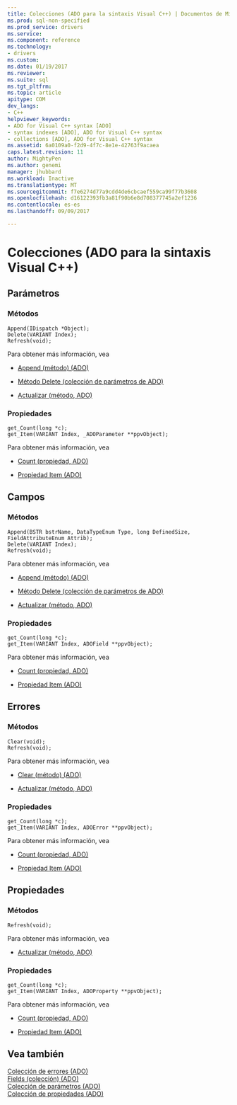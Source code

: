 ```yaml
---
title: Colecciones (ADO para la sintaxis Visual C++) | Documentos de Microsoft
ms.prod: sql-non-specified
ms.prod_service: drivers
ms.service: 
ms.component: reference
ms.technology:
- drivers
ms.custom: 
ms.date: 01/19/2017
ms.reviewer: 
ms.suite: sql
ms.tgt_pltfrm: 
ms.topic: article
apitype: COM
dev_langs:
- C++
helpviewer_keywords:
- ADO for Visual C++ syntax [ADO]
- syntax indexes [ADO], ADO for Visual C++ syntax
- collections [ADO], ADO for Visual C++ syntax
ms.assetid: 6a0109a0-f2d9-4f7c-8e1e-42763f9acaea
caps.latest.revision: 11
author: MightyPen
ms.author: genemi
manager: jhubbard
ms.workload: Inactive
ms.translationtype: MT
ms.sourcegitcommit: f7e6274d77a9cdd4de6cbcaef559ca99f77b3608
ms.openlocfilehash: d16122393fb3a81f90b6e8d708377745a2ef1236
ms.contentlocale: es-es
ms.lasthandoff: 09/09/2017

---
```

# <a name="collections-ado-for-visual-c-syntax"></a>Colecciones (ADO para la sintaxis Visual C++)
## <a name="parameters"></a>Parámetros  
  
### <a name="methods"></a>Métodos  
  
```  
Append(IDispatch *Object);  
Delete(VARIANT Index);  
Refresh(void);  
```  
  
 Para obtener más información, vea  
  
-   [Append (método) (ADO)](../../../ado/reference/ado-api/append-method-ado.md)  
  
-   [Método Delete (colección de parámetros de ADO)](../../../ado/reference/ado-api/delete-method-ado-parameters-collection.md)  
  
-   [Actualizar (método, ADO)](../../../ado/reference/ado-api/refresh-method-ado.md)  
  
### <a name="properties"></a>Propiedades  
  
```  
get_Count(long *c);  
get_Item(VARIANT Index, _ADOParameter **ppvObject);  
```  
  
 Para obtener más información, vea  
  
-   [Count (propiedad, ADO)](../../../ado/reference/ado-api/count-property-ado.md)  
  
-   [Propiedad Item (ADO)](../../../ado/reference/ado-api/item-property-ado.md)  
  
## <a name="fields"></a>Campos  
  
### <a name="methods"></a>Métodos  
  
```  
Append(BSTR bstrName, DataTypeEnum Type, long DefinedSize, FieldAttributeEnum Attrib);  
Delete(VARIANT Index);  
Refresh(void);  
```  
  
 Para obtener más información, vea  
  
-   [Append (método) (ADO)](../../../ado/reference/ado-api/append-method-ado.md)  
  
-   [Método Delete (colección de parámetros de ADO)](../../../ado/reference/ado-api/delete-method-ado-parameters-collection.md)  
  
-   [Actualizar (método, ADO)](../../../ado/reference/ado-api/refresh-method-ado.md)  
  
### <a name="properties"></a>Propiedades  
  
```  
get_Count(long *c);  
get_Item(VARIANT Index, ADOField **ppvObject);  
```  
  
 Para obtener más información, vea  
  
-   [Count (propiedad, ADO)](../../../ado/reference/ado-api/count-property-ado.md)  
  
-   [Propiedad Item (ADO)](../../../ado/reference/ado-api/item-property-ado.md)  
  
## <a name="errors"></a>Errores  
  
### <a name="methods"></a>Métodos  
  
```  
Clear(void);  
Refresh(void);  
```  
  
 Para obtener más información, vea  
  
-   [Clear (método) (ADO)](../../../ado/reference/ado-api/clear-method-ado.md)  
  
-   [Actualizar (método, ADO)](../../../ado/reference/ado-api/refresh-method-ado.md)  
  
### <a name="properties"></a>Propiedades  
  
```  
get_Count(long *c);  
get_Item(VARIANT Index, ADOError **ppvObject);  
```  
  
 Para obtener más información, vea  
  
-   [Count (propiedad, ADO)](../../../ado/reference/ado-api/count-property-ado.md)  
  
-   [Propiedad Item (ADO)](../../../ado/reference/ado-api/item-property-ado.md)  
  
## <a name="properties"></a>Propiedades  
  
### <a name="methods"></a>Métodos  
  
```  
Refresh(void);  
```  
  
 Para obtener más información, vea  
  
-   [Actualizar (método, ADO)](../../../ado/reference/ado-api/refresh-method-ado.md)  
  
### <a name="properties"></a>Propiedades  
  
```  
get_Count(long *c);  
get_Item(VARIANT Index, ADOProperty **ppvObject);  
```  
  
 Para obtener más información, vea  
  
-   [Count (propiedad, ADO)](../../../ado/reference/ado-api/count-property-ado.md)  
  
-   [Propiedad Item (ADO)](../../../ado/reference/ado-api/item-property-ado.md)  
  
## <a name="see-also"></a>Vea también  
 [Colección de errores (ADO)](../../../ado/reference/ado-api/errors-collection-ado.md)   
 [Fields (colección) (ADO)](../../../ado/reference/ado-api/fields-collection-ado.md)   
 [Colección de parámetros (ADO)](../../../ado/reference/ado-api/parameters-collection-ado.md)   
 [Colección de propiedades (ADO)](../../../ado/reference/ado-api/properties-collection-ado.md)

